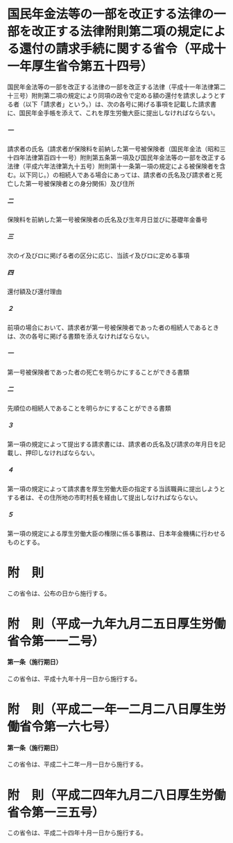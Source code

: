 # 国民年金法等の一部を改正する法律の一部を改正する法律附則第二項の規定による還付の請求手続に関する省令（平成十一年厚生省令第五十四号）
国民年金法等の一部を改正する法律の一部を改正する法律（平成十一年法律第二十三号）附則第二項の規定により同項の政令で定める額の還付を請求しようとする者（以下「請求者」という。）は、次の各号に掲げる事項を記載した請求書に、国民年金手帳を添えて、これを厚生労働大臣に提出しなければならない。
##### 一
請求者の氏名（請求者が保険料を前納した第一号被保険者（国民年金法（昭和三十四年法律第百四十一号）附則第五条第一項及び国民年金法等の一部を改正する法律（平成六年法律第九十五号）附則第十一条第一項の規定による被保険者を含む。以下同じ。）の相続人である場合にあっては、請求者の氏名及び請求者と死亡した第一号被保険者との身分関係）及び住所
##### 二
保険料を前納した第一号被保険者の氏名及び生年月日並びに基礎年金番号
##### 三
次のイ及びロに掲げる者の区分に応じ、当該イ及びロに定める事項
##### 四
還付額及び還付理由
##### ２
前項の場合において、請求者が第一号被保険者であった者の相続人であるときは、次の各号に掲げる書類を添えなければならない。
##### 一
第一号被保険者であった者の死亡を明らかにすることができる書類
##### 二
先順位の相続人であることを明らかにすることができる書類
##### ３
第一項の規定によって提出する請求書には、請求者の氏名及び請求の年月日を記載し、押印しなければならない。
##### ４
第一項の規定によって請求書を厚生労働大臣の指定する当該職員に提出しようとする者は、その住所地の市町村長を経由して提出しなければならない。
##### ５
第一項の規定による厚生労働大臣の権限に係る事務は、日本年金機構に行わせるものとする。
# 附　則
この省令は、公布の日から施行する。
# 附　則（平成一九年九月二五日厚生労働省令第一一二号）
#### 第一条（施行期日）
この省令は、平成十九年十月一日から施行する。
# 附　則（平成二一年一二月二八日厚生労働省令第一六七号）
#### 第一条（施行期日）
この省令は、平成二十二年一月一日から施行する。
# 附　則（平成二四年九月二八日厚生労働省令第一三五号）
この省令は、平成二十四年十月一日から施行する。
